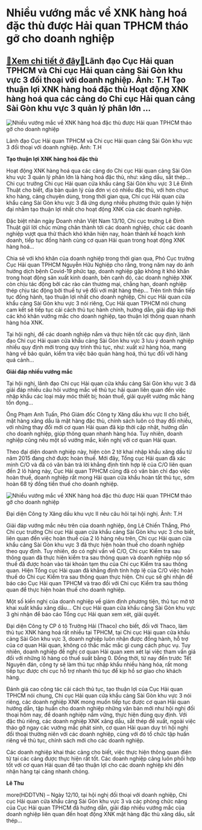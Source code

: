 Nhiều vướng mắc về XNK hàng hoá đặc thù được Hải quan TPHCM tháo gỡ cho doanh nghiệp
====================================================================================

[:gift:Xem chi tiết ở đây:gift:](https://hddtvn.com/nhieu-vuong-mac-ve-xnk-hang-hoa-dac-thu-duoc-hai-quan-tphcm-thao-go-cho-doanh-nghiep/)Lãnh đạo Cục Hải quan TPHCM và Chi cục Hải quan cảng Sài Gòn khu vực 3 đối thoại với doanh nghiệp. Ảnh: T.H Tạo thuận lợi XNK hàng hoá đặc thù Hoạt động XNK hàng hoá qua các cảng do Chi cục Hải quan cảng Sài Gòn khu vực 3 quản lý phân lớn …
------------------------------------------------------------------------------------------------------------------------------------------------------------------------------------------------------------------------------------------------





![Nhiều vướng mắc về XNK hàng hoá đặc thù được Hải quan TPHCM tháo gỡ cho doanh nghiệp](https://haiquanonline.com.vn/stores/news_dataimages/thanhnc/102020/12/15/in_article/1953_Doi_thoai-OK.jpg?rt=20201012151954 "Nhiều vướng mắc về XNK hàng hoá đặc thù được Hải quan TPHCM tháo gỡ cho doanh nghiệp")


Lãnh đạo Cục Hải quan TPHCM và Chi cục Hải quan cảng Sài Gòn khu vực 3 đối thoại với doanh nghiệp. Ảnh: T.H



**Tạo thuận lợi XNK hàng hoá đặc thù**


Hoạt động XNK hàng hoá qua các cảng do Chi cục Hải quan cảng Sài Gòn khu vực 3 quản lý phân lớn là hàng hoá đặc thù, như: xăng dầu, sắt thép… Chi cục trưởng Chi cục Hải quan cửa khẩu cảng Sài Gòn khu vực 3 Lê Đình Thuật cho biết, địa bàn quản lý của đơn vị có nhiều đặc thù, với hơn chục kho hàng, cảng chuyên dùng, trong thời gian qua, Chi cục Hải quan cửa khẩu cảng Sài Gòn khu vực 3 đã ứng dụng nhiều phương thức quản lý hiện đại nhằm tạo thuận lợi nhất cho hoạt động XNK của các doanh nghiệp.


Đặc biệt nhân ngày Doanh nhân Việt Nam 13/10, Chi cục trưởng Lê Đinh Thuật gửi lời chúc mừng chân thành tới các doanh nghiệp, chúc các doanh nghiệp vượt qua thử thách khó khăn hiện nay, hoàn thành kế hoạch kinh doanh, tiếp tục đồng hành cùng cơ quan Hải quan trong hoạt động XNK hàng hoá…


Chia sẻ với khó khăn của doanh nghiệp trong thời gian qua, Phó Cục trưởng Cục Hải quan TPHCM Nguyễn Hữu Nghiệp cho rằng, trong năm nay do ảnh hưởng dịch bệnh Covid-19 phức tạp, doanh nghiệp gặp không ít khó khăn trong hoạt động sản xuất kinh doanh, bên cạnh đó, các doanh nghiệp XNK còn chịu tác động bởi các rào cản thương mại, chẳng hạn, doanh nghiệp thép chịu tác động bởi thuế tự vệ đối với mặt hàng thép… Trên tinh thần tiếp tục đồng hành, tạo thuận lợi nhất cho doanh nghiệp, Chi cục Hải quan cửa khẩu cảng Sài Gòn khu vực 3 nói riêng, Cục Hải quan TPHCM nói chung cam kết sẽ tiếp tục cải cách thủ tục hành chính, hướng dẫn, giải đáp kịp thời các khó khăn vướng mắc cho doanh nghiệp, tạo thuận lợi thông quan nhanh hàng hóa XNK.


Tại hội nghị, để các doanh nghiệp nắm và thực hiện tốt các quy định, lãnh đạo Chi cục Hải quan cửa khẩu cảng Sài Gòn khu vực 3 lưu ý doanh nghiệp nhiều quy định mới trong quy trình thủ tục, như: xuất xứ hàng hóa, mang hàng về bảo quản, kiểm tra việc bảo quản hàng hoá, thủ tục đối với hàng quá cảnh…


**Giải đáp nhiều vướng mắc** 


Tại hội nghị, lãnh đạo Chi cục Hải quan cửa khẩu cảng Sài Gòn khu vực 3 đã giải đáp nhiều câu hỏi vướng mắc về thủ tục hải quan liên quan đến việc nhập khẩu các loại máy móc thiết bị; hoàn thuế, giải quyết vướng mắc hàng tồn đọng…


Ông Phạm Anh Tuấn, Phó Giám đốc Công ty Xăng dầu khu vực II cho biết, mặt hàng xăng dầu là mặt hàng đặc thù, chính sách luôn có thay đổi nhiều, với những thay đổi mới cơ quan Hải quan đã kịp thời cập nhật, hướng dẫn cho doanh nghiệp, giúp thông quan nhanh hàng hóa. Tuy nhiên, doanh nghiệp cũng nêu một số vướng mắc, kiến nghị với cơ quan Hải quan.


Theo đại diện doanh nghiệp này, hiện còn 2 tờ khai nhập khẩu xăng dầu từ năm 2015 đang chờ được hoàn thuế. Mới đây, Tổng cục Hải quan đã xác minh C/O và đã có văn bản trả lời khẳng định tính hợp lệ của C/O liên quan đến 2 lô hàng này, Cục Hải quan TPHCM cũng đã có văn bản chỉ đạo việc hoàn thuế, doanh nghiệp rất mong Hải quan cửa khẩu hoàn tất thủ tục, sớm hoàn 68 tỷ đồng tiền thuế cho doanh nghiệp.





![Nhiều vướng mắc về XNK hàng hoá đặc thù được Hải quan TPHCM tháo gỡ cho doanh nghiệp](https://haiquanonline.com.vn/stores/news_dataimages/hoalt/102020/12/12/in_article/IMG-3210.jpg?rt=20201012125552 "Nhiều vướng mắc về XNK hàng hoá đặc thù được Hải quan TPHCM tháo gỡ cho doanh nghiệp")


Đại diện Công ty Xăng dầu khu vực II nêu câu hỏi tại hội nghị. Ảnh: T.H



Giải đáp vướng mắc nêu trên của doanh nghiệp, ông Lê Chiến Thắng, Phó Chi cục trưởng Chi cục Hải quan cửa khẩu cảng Sài Gòn khu vực 3 cho biết, liên quan đến việc hoàn thuế của 2 lô hàng nêu trên, Chi cục Hải quan cửa khẩu cảng Sài Gòn khu vực 3 đã thực hiện hoàn thuế cho doanh nghiệp theo quy định. Tuy nhiên, do có nghi vấn về C/O, Chi cục Kiểm tra sau thông quan đã thực hiện kiểm tra sau thông quan và doanh nghiệp nộp số thuế đã được hoàn vào tài khoản tạm thu của Chi cục Kiểm tra sau thông quan. Hiện Tổng cục Hải quan đã khẳng định tính hợp lệ của C/O việc hoàn thuế do Chi cục Kiểm tra sau thông quan thực hiện. Chi cục sẽ ghi nhận để báo cáo Cục Hải quan TPHCM và trao đổi với Chi cục Kiểm tra sau thông quan để thực hiện hoàn thuế cho doanh nghiệp.


Một số kiến nghị của doanh nghiệp về giám định phương tiện, thủ tục mở tờ khai xuất khẩu xăng dầu… Chi cục Hải quan cửa khẩu cảng Sài Gòn khu vực 3 ghi nhận để báo cáo Tổng cục Hải quan xem xét, giải quyết.


Đại diện Công ty CP ô tô Trường Hải (Thaco) cho biết, đối với Thaco, làm thủ tục XNK hàng hoá rất nhiều tại TPHCM, tại Chi cục Hải quan cửa khẩu cảng Sài Gòn khu vực 3, doanh nghiệp luôn nhận được đồng hành, hỗ trợ của cơ quan Hải quan, không có thắc mắc mắc gì cung cách phục vụ. Tuy nhiên, doanh nghiệp đề nghị cơ quan Hải quan xem xét lại việc tham vấn giá đối với những lô hàng có thuế suất bằng 0. Đồng thời, từ nay đến trước Tết Nguyên đán, công ty sẽ làm thủ tục nhập khẩu nhiều hàng hóa, rất mong tiếp tục được chi cục hỗ trợ nhanh thủ tục để kịp hồ sơ giao cho khách hàng.


Đánh giá cao công tác cải cách thủ tục, tạo thuận lợi của Cục Hải quan TPHCM nói chung, Chi cục Hải quan cửa khẩu cảng Sài Gòn khu vực 3 nói riêng, các doanh nghiệp XNK mong muốn tiếp tục được cơ quan Hải quan hướng dẫn, tập huấn cho doanh nghiệp những văn bản mới như hội nghị đối thoại hôm nay, để doanh nghiệp nắm vững, thực hiện đúng quy định. Với đặc thù riêng, các doanh nghiệp XNK xăng dầu, sắt thép đề xuất, ngoài việc tháo gỡ ngay các vướng mắc phát sinh, cơ quan Hải quan duy trì hội nghị đối thoại thường niên với các doanh nghiệp, cùng với đó tổ chức tập huấn riêng về thủ tục, chính sách mới cho các doanh nghiệp.


Các doanh nghiệp khai thác cảng cho biết, việc thực hiện thông quan điện tử tại các cảng được thực hiện rất tốt. Các doanh nghiệp cảng luôn phối hợp tốt với cơ quan Hải quan để tạo thuận lợi cho các doanh nghiệp khi đến nhận hàng tại cảng nhanh chóng.




**Lê Thu**



more(HDDTVN) – Ngày 12/10, tại hội nghị đối thoại với doanh nghiệp, Chi cục Hải quan cửa khẩu cảng Sài Gòn khu vực 3 và các phòng chức năng của Cục Hải quan TPHCM đã hướng dẫn, giải đáp nhiều vướng mắc của doanh nghiệp liên quan đến hoạt động XNK mặt hàng đặc thù xăng dầu, sắt thép…

